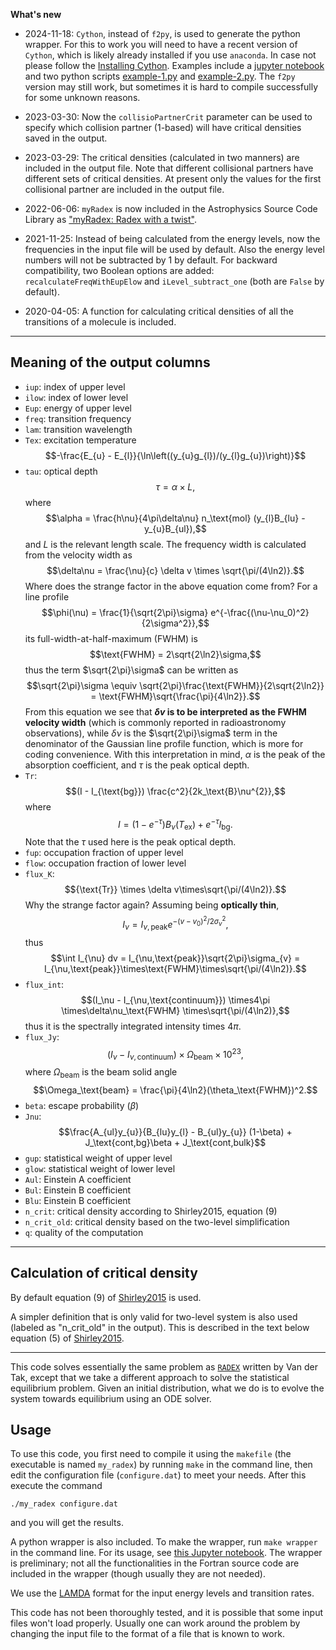 **What's new**

- 2024-11-18: `Cython`, instead of `f2py`, is used to generate the python wrapper.  For this to work you will need to have a recent version of `Cython`, which is likely already installed if you use `anaconda`.  In case not please follow the [Installing Cython](https://cython.readthedocs.io/en/stable/src/quickstart/install.html).  Examples include a [jupyter notebook](2024-11-18-myradex-with-cython-example.ipynb) and two python scripts [example-1.py](example-1.py) and [example-2.py](example-2.py). The `f2py` version may still work, but sometimes it is hard to compile successfully for some unknown reasons.

- 2023-03-30: Now the `collisioPartnerCrit` parameter can be used to specify which collision partner (1-based) will have critical densities saved in the output.

- 2023-03-29: The critical densities (calculated in two manners) are included in the output file.  Note that different collisional partners have different sets of critical densities.  At present only the values for the first collisional partner are included in the output file.

- 2022-06-06: `myRadex` is now included in the Astrophysics Source Code Library as ["myRadex: Radex with a twist"](https://ascl.net/2205.011).

- 2021-11-25: Instead of being calculated from the energy levels, now the frequencies in the input file will be used by default.  Also the energy level numbers will not be subtracted by 1 by default.  For backward compatibility, two Boolean options are added: `recalculateFreqWithEupElow` and `iLevel_subtract_one` (both are `False` by default).
- 2020-04-05: A function for calculating critical densities of all the transitions of a molecule is included.

---

## Meaning of the output columns

- `iup`: index of upper level
- `ilow`: index of lower level
- `Eup`: energy of upper level
- `freq`: transition frequency
- `lam`: transition wavelength
- `Tex`: excitation temperature $$-\frac{E_{u} - E_{l}}{\ln\left((y_{u}g_{l})/(y_{l}g_{u})\right)}$$
- `tau`: optical depth $$\tau = \alpha \times L,$$ where $$\alpha = \frac{h\nu}{4\pi\delta\nu} n_\text{mol} (y_{l}B_{lu} - y_{u}B_{ul}),$$ and $L$ is the relevant length scale.  The frequency width is calculated from the velocity width as $$\delta\nu = \frac{\nu}{c} \delta v \times \sqrt{\pi/(4\ln2)}.$$ Where does the strange factor in the above equation come from?  For a line profile $$\phi(\nu) = \frac{1}{\sqrt{2\pi}\sigma} e^{-\frac{(\nu-\nu_0)^2}{2\sigma^2}},$$ its full-width-at-half-maximum (FWHM) is $$\text{FWHM} = 2\sqrt{2\ln2}\sigma,$$ thus the term $\sqrt{2\pi}\sigma$ can be written as $$\sqrt{2\pi}\sigma \equiv \sqrt{2\pi}\frac{\text{FWHM}}{2\sqrt{2\ln2}} = \text{FWHM}\sqrt{\frac{\pi}{4\ln2}}.$$ From this equation we see that **$\delta v$ is to be interpreted as the FWHM velocity width** (which is commonly reported in radioastronomy observations), while $\delta\nu$ is the $\sqrt{2\pi}\sigma$ term in the denominator of the Gaussian line profile function, which is more for coding convenience.  With this interpretation in mind, $\alpha$ is the peak of the absorption coefficient, and $\tau$ is the peak optical depth.
- `Tr`: $$(I - I_{\text{bg}}) \frac{c^2}{2k_\text{B}\nu^{2}},$$ where $$I= (1-e^{-\tau}) B_\nu(T_\text{ex}) + e^{-\tau} I_{\text{bg}}.$$ Note that the $\tau$ used here is the peak optical depth.
- `fup`: occupation fraction of upper level
- `flow`: occupation fraction of lower level
- `flux_K`: $${\text{Tr}} \times \delta v\times\sqrt{\pi/(4\ln2)}.$$ Why the strange factor again?  Assuming being **optically thin**, $$I_{\nu}= I_{\nu,\text{peak}} e^{-(v-v_0)^2/2\sigma_v^2},$$ thus $$\int I_{\nu} dv = I_{\nu,\text{peak}}\sqrt{2\pi}\sigma_{v} = I_{\nu,\text{peak}}\times\text{FWHM}\times\sqrt{\pi/(4\ln2)}.$$
- `flux_int`: $$(I_\nu - I_{\nu,\text{continuum}}) \times4\pi \times\delta\nu_\text{FWHM}  \times\sqrt{\pi/(4\ln2)},$$ thus it is the spectrally integrated intensity times $4\pi$.
- `flux_Jy`: $$(I_\nu - I_{\nu,\text{continuum}}) \times \Omega_\text{beam} \times10^{23},$$ where $\Omega_\text{beam}$ is the beam solid angle $$\Omega_\text{beam} = \frac{\pi}{4\ln2}(\theta_\text{FWHM})^2.$$
- `beta`: escape probability ($\beta$)
- `Jnu`: $$\frac{A_{ul}y_{u}}{B_{lu}y_{l} - B_{ul}y_{u}} (1-\beta) + J_\text{cont,bg}\beta + J_\text{cont,bulk}$$
- `gup`: statistical weight of upper level
- `glow`: statistical weight of lower level
- `Aul`: Einstein A coefficient
- `Bul`: Einstein B coefficient
- `Blu`: Einstein B coefficient
- `n_crit`: critical density according to Shirley2015, equation (9)
- `n_crit_old`: critical density based on the two-level simplification
- `q`: quality of the computation

---

## Calculation of critical density

By default equation (9) of [Shirley2015](https://iopscience.iop.org/article/10.1086/680342) is used.

A simpler definition that is only valid for two-level system is also used (labeled as "n_crit_old" in the output).  This is described in the text below equation (5) of [Shirley2015](https://iopscience.iop.org/article/10.1086/680342).

---

This code solves essentially the same problem as
[`RADEX`](http://home.strw.leidenuniv.nl/~moldata/radex.html) written by Van der Tak, except that we take a different approach to solve the statistical equilibrium problem.
Given an initial distribution, what we do is to evolve the system towards equilibrium using an ODE solver.

## Usage

To use this code, you first need to compile it using the `makefile` (the executable is named `my_radex`) by running `make` in the command line, then edit the configuration file (`configure.dat`) to meet your needs.  After this execute the command
```
./my_radex configure.dat
```
and you will get the results.

A python wrapper is also included.  To make the wrapper, run `make wrapper` in the command line.
For its usage, see [this Jupyter notebook](https://github.com/fjdu/myRadex/blob/master/example.ipynb).
The wrapper is preliminary; not all the functionalities in the Fortran source code are included in the wrapper (though usually they are not needed).

We use the [LAMDA](http://home.strw.leidenuniv.nl/~moldata/molecules.html) format for the input energy levels and transition rates.

This code has not been thoroughly tested, and it is possible that some input files won't load properly.
Usually one can work around the problem by changing the input file to the format of a file that is known to work.
